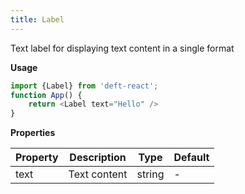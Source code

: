 ```yaml
---
title: Label
---
```


Text label for displaying text content in a single format

**Usage**

```javascript
import {Label} from 'deft-react';
function App() {
    return <Label text="Hello" />
}
```

**Properties**

| Property | Description  | Type   | Default |
|----------|--------------|--------|---------|
| text     | Text content | string | -       |